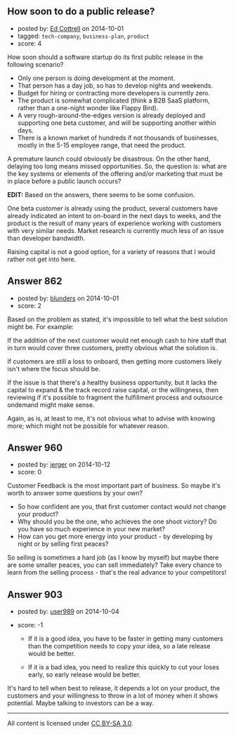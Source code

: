 ## How soon to do a public release?

- posted by: [Ed Cottrell](https://stackexchange.com/users/2348349/ed-cottrell) on 2014-10-01
- tagged: `tech-company`, `business-plan`, `product`
- score: 4

How soon should a software startup do its first public release in the following scenario?

- Only one person is doing development at the moment.
- That person has a day job, so has to develop nights and weekends.
- Budget for hiring or contracting more developers is currently zero.
- The product is somewhat complicated (think a B2B SaaS platform, rather than a one-night wonder like Flappy Bird).
- A very rough-around-the-edges version is already deployed and supporting one beta customer, and will be supporting another within days.
- There is a known market of hundreds if not thousands of businesses, mostly in the 5-15 employee range, that need the product.

A premature launch could obviously be disastrous. On the other hand, delaying too long means missed opportunities. So, the question is: what are the key systems or elements of the offering and/or marketing that must be in place before a public launch occurs?

**EDIT:** Based on the answers, there seems to be some confusion.

One beta customer is already using the product, several customers have already indicated an intent to on-board in the next days to weeks, and the product is the result of many years of experience working with customers with very similar needs. Market research is currently much less of an issue than developer bandwidth.

Raising capital is not a good option, for a variety of reasons that I would rather not get into here.


## Answer 862

- posted by: [blunders](https://stackexchange.com/users/216182/blunders) on 2014-10-01
- score: 2

Based on the problem as stated, it's impossible to tell what the best solution might be. For example:

If the addition of the next customer would net enough cash to hire staff that in turn would cover three customers, pretty obvious what the solution is. 

If customers are still a loss to onboard, then getting more customers likely isn't where the focus should be.

If the issue is that there's a healthy business opportunity, but it lacks the capital to expand & the track record raise capital, or the willingness, then reviewing if it's possible to fragment the fulfillment process and outsource ondemand might make sense.

Again, as is, at least to me, it's not obvious what to advise with knowing more; which might not be possible for whatever reason. 


## Answer 960

- posted by: [jerger](https://stackexchange.com/users/4020756/jerger) on 2014-10-12
- score: 0

Customer Feedback is the most important part of business. So maybe it's worth to answer some questions by your own?

 - So how confident are you, that first customer contact would not change your product?
 - Why should you be the one, who achieves the one shoot victory? Do you have so much experience in your new market?
 - How can you get more energy into your product - by developing by night or by selling first peaces?

So selling is sometimes a hard job (as I know by myself) but maybe there are some smaller peaces, you can sell immediately? Take every chance to learn from the selling process - that's the real advance to your competitors!
 


## Answer 903

- posted by: [user989](https://stackexchange.com/users/5128192/user989) on 2014-10-04
- score: -1

  * If it is a good idea, you have to be faster in getting many customers than the competition needs to copy your idea, so a late release would be better.

  * If it is a bad idea, you need to realize this quickly to cut your loses early, so early release would be better.

It's hard to tell when best to release, it depends a lot on your product, the customers and your willingness to throw in a lot of money when it shows potential. Maybe talking to investors can be a way.



---

All content is licensed under [CC BY-SA 3.0](https://creativecommons.org/licenses/by-sa/3.0/).

